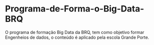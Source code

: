 # Programa-de-Forma-o-Big-Data-BRQ
O programa de formação Big Data da BRQ,  tem como objetivo formar Engenheios de dados, o conteúdo é aplicado pela escola Grande Porte.
